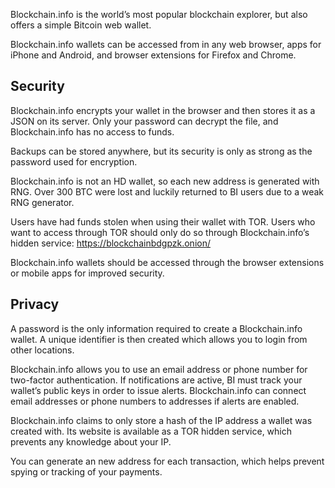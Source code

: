 Blockchain.info is the world’s most popular blockchain explorer, but also offers a simple Bitcoin web wallet.

Blockchain.info wallets can be accessed from in any web browser, apps for iPhone and Android, and browser extensions for Firefox and Chrome.

## Security 

Blockchain.info encrypts your wallet in the browser and then stores it as a JSON on its server. Only your password can decrypt the file, and Blockchain.info has no access to funds.

Backups can be stored anywhere, but its security is only as strong as the password used for encryption.

Blockchain.info is not an HD wallet, so each new address is generated with RNG. Over 300 BTC were lost and luckily returned to BI users due to a weak RNG generator.

Users have had funds stolen when using their wallet with TOR. Users who want to access through TOR should only do so through Blockchain.info’s hidden service: https://blockchainbdgpzk.onion/

Blockchain.info wallets should be accessed through the browser extensions or mobile apps for improved security.

## Privacy

A password is the only information required to create a Blockchain.info wallet. A unique identifier is then created which allows you to login from other locations.

Blockchain.info allows you to use an email address or phone number for two-factor authentication. If notifications are active, BI must track your wallet’s public keys in order to issue alerts. Blockchain.info can connect email addresses or phone numbers to addresses if alerts are enabled.

Blockchain.info claims to only store a hash of the IP address a wallet was created with. Its website is available as a TOR hidden service, which prevents any knowledge about your IP.

You can generate an new address for each transaction, which helps prevent spying or tracking of your payments.
